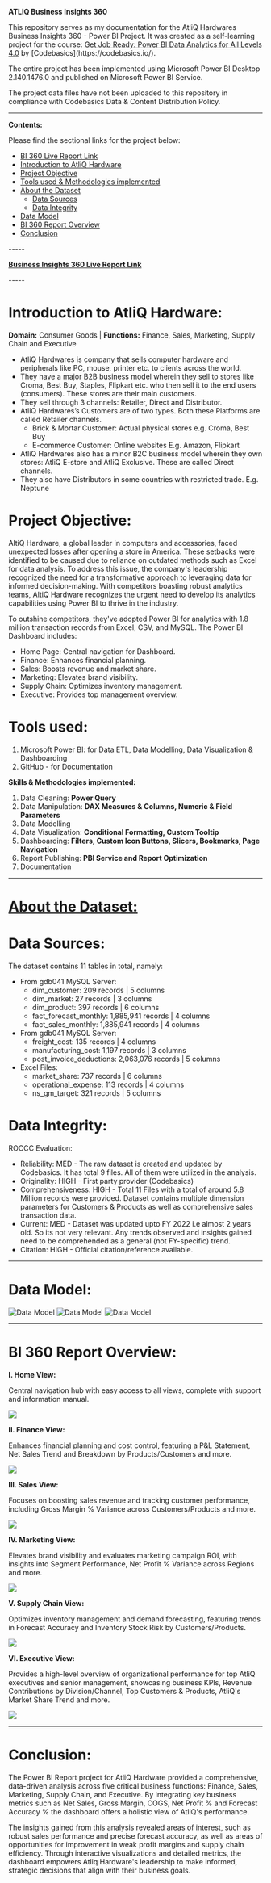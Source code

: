 ﻿**ATLIQ Business Insights 360**

This repository serves as my documentation for the AtliQ Hardwares Business Insights 360 - Power BI Project. It was created as a self-learning project for the course: [Get Job Ready: Power BI Data Analytics for All Levels 4.0]([https://codebasics.io/courses/power-bi-data-analysis-with-end-to-end-project](https://codebasics.io/)) by [Codebasics](https://codebasics.io/).

The entire project has been implemented using Microsoft Power BI Desktop 2.140.1476.0 and published on Microsoft Power BI Service.

The project data files have not been uploaded to this repository in compliance with Codebasics Data & Content Distribution Policy.

-----
**Contents:**

Please find the sectional links for the project below:

- [BI 360 Live Report Link](https://app.powerbi.com/view?r=eyJrIjoiN2NjY2U5NzQtZDliOC00ZmI0LWIxZDAtZTY2N2YwNjkxYTI2IiwidCI6ImM2ZTU0OWIzLTVmNDUtNDAzMi1hYWU5LWQ0MjQ0ZGM1YjJjNCJ9)
- [](https://app.powerbi.com/view?r=eyJrIjoiN2NjY2U5NzQtZDliOC00ZmI0LWIxZDAtZTY2N2YwNjkxYTI2IiwidCI6ImM2ZTU0OWIzLTVmNDUtNDAzMi1hYWU5LWQ0MjQ0ZGM1YjJjNCJ9) [Introduction to AtliQ Hardware](#_introduction_to_atliq)
- [Project Objective](#project-objective)
- [Tools used & Methodologies implemented](#tools-used)
- [](#_tools_used:)[About the Dataset](#about-the-dataset)
  - [Data Sources](#data-sources)
  - [Data Integrity](#data-integrity)
- [](#_data_integrity)[Data Model](#data-model)
- [BI 360 Report Overview](#_bi_360_report)
- [](#_bi_360_report)[Conclusion](#conclusion)

[](#_conclusion:)-----

[**Business Insights 360 Live Report Link**](https://app.powerbi.com/view?r=eyJrIjoiN2NjY2U5NzQtZDliOC00ZmI0LWIxZDAtZTY2N2YwNjkxYTI2IiwidCI6ImM2ZTU0OWIzLTVmNDUtNDAzMi1hYWU5LWQ0MjQ0ZGM1YjJjNCJ9)

[](https://app.powerbi.com/view?r=eyJrIjoiN2NjY2U5NzQtZDliOC00ZmI0LWIxZDAtZTY2N2YwNjkxYTI2IiwidCI6ImM2ZTU0OWIzLTVmNDUtNDAzMi1hYWU5LWQ0MjQ0ZGM1YjJjNCJ9)-----
# <a name="_introduction_to_atliq"></a>**Introduction to AtliQ Hardware:**
**Domain:** Consumer Goods | **Functions:** Finance, Sales, Marketing, Supply Chain and Executive

- AtliQ Hardwares is company that sells computer hardware and peripherals like PC, mouse, printer etc. to clients across the world.
- They have a major B2B business model wherein they sell to stores like Croma, Best Buy, Staples, Flipkart etc. who then sell it to the end users (consumers). These stores are their main customers.
- They sell through 3 channels: Retailer, Direct and Distributor.
- AtliQ Hardwares’s Customers are of two types. Both these Platforms are called Retailer channels.
  - Brick & Mortar Customer: Actual physical stores e.g. Croma, Best Buy
  - E-commerce Customer: Online websites E.g. Amazon, Flipkart
- AtliQ Hardwares also has a minor B2C business model wherein they own stores: AtliQ E-store and AtliQ Exclusive. These are called Direct channels.
- They also have Distributors in some countries with restricted trade. E.g. Neptune
# <a name="_project_objective:"></a>**Project Objective:**
AltiQ Hardware, a global leader in computers and accessories, faced unexpected losses after opening a store in America. These setbacks were identified to be caused due to reliance on outdated methods such as Excel for data analysis. To address this issue, the company's leadership recognized the need for a transformative approach to leveraging data for informed decision-making. With competitors boasting robust analytics teams, AltiQ Hardware recognizes the urgent need to develop its analytics capabilities using Power BI to thrive in the industry.

To outshine competitors, they've adopted Power BI for analytics with 1.8 million transaction records from Excel, CSV, and MySQL. The Power BI Dashboard includes:

- Home Page: Central navigation for Dashboard.
- Finance: Enhances financial planning.
- Sales: Boosts revenue and market share.
- Marketing: Elevates brand visibility.
- Supply Chain: Optimizes inventory management.
- Executive: Provides top management overview.
# <a name="_tools_used:"></a>**Tools used:**
1. Microsoft Power BI: for Data ETL, Data Modelling, Data Visualization & Dashboarding
1. GitHub - for Documentation

**Skills & Methodologies implemented:**

1. Data Cleaning: **Power Query**
1. Data Manipulation: **DAX Measures & Columns, Numeric & Field Parameters**
1. Data Modelling
1. Data Visualization: **Conditional Formatting, Custom Tooltip**
1. Dashboarding: **Filters, Custom Icon Buttons, Slicers, Bookmarks, Page Navigation**
1. Report Publishing: **PBI Service and Report Optimization**
1. Documentation
-----
# <a name="_about_the_dataset:"></a>[**About the Dataset:**](#_about_the_dataset:)
# <a name="_data_sources:"></a>**Data Sources:**
The dataset contains 11 tables in total, namely:

- From gdb041 MySQL Server:
  - dim\_customer: 209 records | 5 columns
  - dim\_market: 27 records | 3 columns
  - dim\_product: 397 records | 6 columns
  - fact\_forecast\_monthly: 1,885,941 records | 4 columns
  - fact\_sales\_monthly: 1,885,941 records | 4 columns
- From gdb041 MySQL Server:
  - freight\_cost: 135 records | 4 columns
  - manufacturing\_cost: 1,197 records | 3 columns
  - post\_invoice\_deductions: 2,063,076 records | 5 columns
- Excel Files:
  - market\_share: 737 records | 6 columns
  - operational\_expense: 113 records | 4 columns
  - ns\_gm\_target: 321 records | 5 columns
# <a name="_data_integrity:"></a>**Data Integrity:**
ROCCC Evaluation:

- Reliability: MED - The raw dataset is created and updated by Codebasics. It has total 9 files. All of them were utilized in the analysis.
- Originality: HIGH - First party provider (Codebasics)
- Comprehensiveness: HIGH - Total 11 Files with a total of around 5.8 Million records were provided. Dataset contains multiple dimension parameters for Customers & Products as well as comprehensive sales transaction data.
- Current: MED - Dataset was updated upto FY 2022 i.e almost 2 years old. So its not very relevant. Any trends observed and insights gained need to be comprehended as a general (not FY-specific) trend.
- Citation: HIGH - Official citation/reference available.
-----
# <a name="_data_model:"></a>**Data Model:**
![Data Model](https://raw.githubusercontent.com/naveensurla/Business-Insights-360/main/Data%20Model/Data_Model/DM-1.png)
![Data Model](https://raw.githubusercontent.com/naveensurla/Business-Insights-360/main/Data%20Model/Data_Model/DM-2.png)
![Data Model](https://raw.githubusercontent.com/naveensurla/Business-Insights-360/main/Data%20Model/Data_Model/DM-3.png)

-----
# <a name="_project_implementation:"></a><a name="_bi_360_report"></a>**BI 360 Report Overview:**
**I. Home View:**

Central navigation hub with easy access to all views, complete with support and information manual.

![](Aspose.Words.a7319c2b-1d55-4471-83c2-e42ad2caffa0.004.png)

**II. Finance View:**

Enhances financial planning and cost control, featuring a P&L Statement, Net Sales Trend and Breakdown by Products/Customers and more.

![](Aspose.Words.a7319c2b-1d55-4471-83c2-e42ad2caffa0.005.png)

**III. Sales View:**

Focuses on boosting sales revenue and tracking customer performance, including Gross Margin % Variance across Customers/Products and more.

![](Aspose.Words.a7319c2b-1d55-4471-83c2-e42ad2caffa0.006.png)

**IV. Marketing View:**

Elevates brand visibility and evaluates marketing campaign ROI, with insights into Segment Performance, Net Profit % Variance across Regions and more.

![](Aspose.Words.a7319c2b-1d55-4471-83c2-e42ad2caffa0.007.png)

**V. Supply Chain View:**

Optimizes inventory management and demand forecasting, featuring trends in Forecast Accuracy and Inventory Stock Risk by Customers/Products.

![](Aspose.Words.a7319c2b-1d55-4471-83c2-e42ad2caffa0.008.png)

**VI. Executive View:**

Provides a high-level overview of organizational performance for top AtliQ executives and senior management, showcasing business KPIs, Revenue Contributions by Division/Channel, Top Customers & Products, AtliQ's Market Share Trend and more.

![](Aspose.Words.a7319c2b-1d55-4471-83c2-e42ad2caffa0.009.png)

-----
# <a name="_conclusion:"></a>**Conclusion:**
The Power BI Report project for AtliQ Hardware provided a comprehensive, data-driven analysis across five critical business functions: Finance, Sales, Marketing, Supply Chain, and Executive. By integrating key business metrics such as Net Sales, Gross Margin, COGS, Net Profit % and Forecast Accuracy % the dashboard offers a holistic view of AtliQ's performance.

The insights gained from this analysis revealed areas of interest, such as robust sales performance and precise forecast accuracy, as well as areas of opportunities for improvement in weak profit margins and supply chain efficiency. Through interactive visualizations and detailed metrics, the dashboard empowers Atliq Hardware's leadership to make informed, strategic decisions that align with their business goals.




